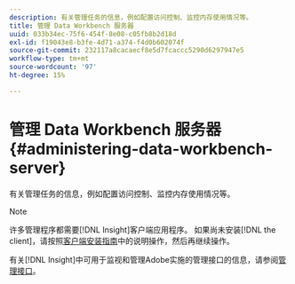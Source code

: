 ```yaml
---
description: 有关管理任务的信息，例如配置访问控制、监控内存使用情况等。
title: 管理 Data Workbench 服务器
uuid: 033b34ec-75f6-454f-8e08-c05fb8b2d18d
exl-id: f19043e8-b3fe-4d71-a374-f4d0b602074f
source-git-commit: 232117a8cacaecf8e5d7fcaccc5290d6297947e5
workflow-type: tm+mt
source-wordcount: '97'
ht-degree: 15%

---
```


# 管理 Data Workbench 服务器{#administering-data-workbench-server}

有关管理任务的信息，例如配置访问控制、监控内存使用情况等。

>[!NOTE]
>
>许多管理程序都需要[!DNL Insight]客户端应用程序。 如果尚未安装[!DNL the client]，请按照[客户端安装指南](https://experienceleague.adobe.com/docs/data-workbench/using/install/c-data-workbench-client-install.html?lang=zh-Hans)中的说明操作，然后再继续操作。

有关[!DNL Insight]中可用于监视和管理Adobe实施的管理接口的信息，请参阅[管理接口](https://experienceleague.adobe.com/docs/data-workbench/using/client/t-open-ins.html#Administrative_Interfaces)。
